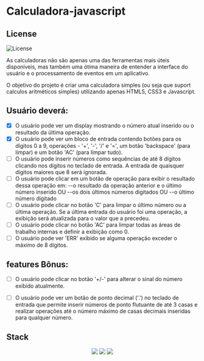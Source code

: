 # Calculadora-javascript

## License 
![License](https://img.shields.io/github/license/Bruno-rasq/Calculadora-javascript.svg)
 

As calculadoras não são apenas uma das ferramentas mais úteis disponíveis, mas também uma ótima maneira de entender a interface do usuário e o processamento de eventos em um aplicativo.

O objetivo do projeto é criar uma calculadora simples (ou seja que suport calculos aritméticos simples) utilizando apenas
HTML5, CSS3 e Javascript.


## Usuário deverá:
 - [x] O usuário pode ver um display mostrando o número atual inserido ou o resultado da última operação.
 - [x] O usuário pode ver um bloco de entrada contendo botões para os dígitos 0 a 9, operações - '+', '-', '/' e '=', um botão 'backspace' (para limpar) e um botão 'AC' (para limpar tudo).
 - [ ] O usuário pode inserir números como sequências de até 8 dígitos clicando nos dígitos no teclado de entrada. A entrada de quaisquer dígitos maiores que 8 será ignorada.
 - [ ] O usuário pode clicar em um botão de operação para exibir o resultado dessa operação em:
        --o resultado da operação anterior e o último número inserido OU
        --os dois últimos números digitados OU
        --o último número digitado
 - [ ] O usuário pode clicar no botão 'C' para limpar o último número ou a última operação. Se a última entrada do usuário foi uma operação, a exibição será atualizada para o valor que a precedeu.
 - [ ] O usuário pode clicar no botão 'AC' para limpar todas as áreas de trabalho internas e definir a exibição como 0.
 - [ ] O usuário pode ver 'ERR' exibido se alguma operação exceder o máximo de 8 dígitos.

 ## features Bônus:

 - [ ] O usuário pode clicar no botão '+/-' para alterar o sinal do número exibido atualmente.
 - [ ] O usuário pode ver um botão de ponto decimal ('.') no teclado de entrada que permite inserir números de ponto flutuante de até 3 casas e realizar operações até o número máximo de casas decimais inseridas para qualquer número.


 ## Stack

<div align='center'>
    <img src='https://img.shields.io/badge/JavaScript-F7DF1E?style=for-the-badge&logo=javascript&logoColor=black'></img>
    <img src='https://img.shields.io/badge/HTML5-E34F26?style=for-the-badge&logo=html5&logoColor=white'></img>
    <img src='https://img.shields.io/badge/CSS3-1572B6?style=for-the-badge&logo=css3&logoColor=white'></img>
</div>